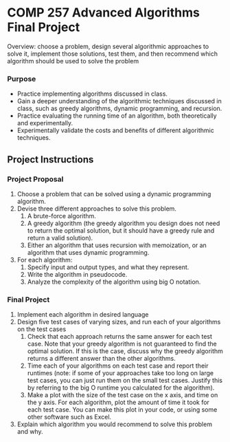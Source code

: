 # COMP 257 Advanced Algorithms Final Project

Overview: choose a problem, design several algorithmic approaches to solve it, implement those solutions, test them, and then recommend which algorithm should be used to solve the problem

### Purpose
- Practice implementing algorithms discussed in class.
- Gain a deeper understanding of the algorithmic techniques discussed in class, such as greedy algorithms, dynamic programming, and recursion.
- Practice evaluating the running time of an algorithm, both theoretically and experimentally.
- Experimentally validate the costs and benefits of different algorithmic techniques.

## Project Instructions

### Project Proposal
1. Choose a problem that can be solved using a dynamic programming algorithm.
2. Devise three different approaches to solve this problem. 
    1. A brute-force algorithm.
    2. A greedy algorithm (the greedy algorithm you design does not need to return the optimal solution, but it should have a greedy rule and return a valid solution).
    3. Either an algorithm that uses recursion with memoization, or an algorithm that uses dynamic programming.
3. For each algorithm:
    1. Specify input and output types, and what they represent.
    2. Write the algorithm in pseudocode.
    3. Analyze the complexity of the algorithm using big O notation.

### Final Project
1. Implement each algorithm in desired language
2. Design five test cases of varying sizes, and run each of your algorithms on the test cases
    1. Check that each approach returns the same answer for each test case. Note that your greedy algorithm is not guaranteed to find the optimal solution. If this is the case, discuss why the greedy algorithm returns a different answer than the other algorithms.
    2. Time each of your algorithms on each test case and report their runtimes (note: if some of your approaches take too long on large test cases, you can just run them on the small test cases. Justify this by referring to the big O runtime you calculated for the algorithm).
    3. Make a plot with the size of the test case on the x axis, and time on the y axis. For each algorithm, plot the amount of time it took for each test case. You can make this plot in your code, or using some other software such as Excel.
3. Explain which algorithm you would recommend to solve this problem and why.
